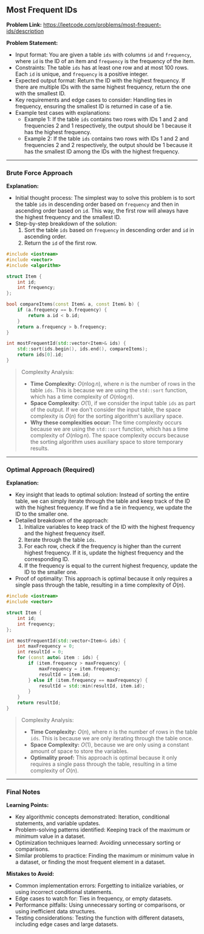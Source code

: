 ## Most Frequent IDs
**Problem Link:** https://leetcode.com/problems/most-frequent-ids/description

**Problem Statement:**
- Input format: You are given a table `ids` with columns `id` and `frequency`, where `id` is the ID of an item and `frequency` is the frequency of the item.
- Constraints: The table `ids` has at least one row and at most 100 rows. Each `id` is unique, and `frequency` is a positive integer.
- Expected output format: Return the ID with the highest frequency. If there are multiple IDs with the same highest frequency, return the one with the smallest ID.
- Key requirements and edge cases to consider: Handling ties in frequency, ensuring the smallest ID is returned in case of a tie.
- Example test cases with explanations:
  - Example 1: If the table `ids` contains two rows with IDs 1 and 2 and frequencies 2 and 1 respectively, the output should be 1 because it has the highest frequency.
  - Example 2: If the table `ids` contains two rows with IDs 1 and 2 and frequencies 2 and 2 respectively, the output should be 1 because it has the smallest ID among the IDs with the highest frequency.

---

### Brute Force Approach

**Explanation:**
- Initial thought process: The simplest way to solve this problem is to sort the table `ids` in descending order based on `frequency` and then in ascending order based on `id`. This way, the first row will always have the highest frequency and the smallest ID.
- Step-by-step breakdown of the solution:
  1. Sort the table `ids` based on `frequency` in descending order and `id` in ascending order.
  2. Return the `id` of the first row.

```cpp
#include <iostream>
#include <vector>
#include <algorithm>

struct Item {
    int id;
    int frequency;
};

bool compareItems(const Item& a, const Item& b) {
    if (a.frequency == b.frequency) {
        return a.id < b.id;
    }
    return a.frequency > b.frequency;
}

int mostFrequentId(std::vector<Item>& ids) {
    std::sort(ids.begin(), ids.end(), compareItems);
    return ids[0].id;
}
```

> Complexity Analysis:
> - **Time Complexity:** $O(n \log n)$, where $n$ is the number of rows in the table `ids`. This is because we are using the `std::sort` function, which has a time complexity of $O(n \log n)$.
> - **Space Complexity:** $O(1)$, if we consider the input table `ids` as part of the output. If we don't consider the input table, the space complexity is $O(n)$ for the sorting algorithm's auxiliary space.
> - **Why these complexities occur:** The time complexity occurs because we are using the `std::sort` function, which has a time complexity of $O(n \log n)$. The space complexity occurs because the sorting algorithm uses auxiliary space to store temporary results.

---

### Optimal Approach (Required)

**Explanation:**
- Key insight that leads to optimal solution: Instead of sorting the entire table, we can simply iterate through the table and keep track of the ID with the highest frequency. If we find a tie in frequency, we update the ID to the smaller one.
- Detailed breakdown of the approach:
  1. Initialize variables to keep track of the ID with the highest frequency and the highest frequency itself.
  2. Iterate through the table `ids`.
  3. For each row, check if the frequency is higher than the current highest frequency. If it is, update the highest frequency and the corresponding ID.
  4. If the frequency is equal to the current highest frequency, update the ID to the smaller one.
- Proof of optimality: This approach is optimal because it only requires a single pass through the table, resulting in a time complexity of $O(n)$.

```cpp
#include <iostream>
#include <vector>

struct Item {
    int id;
    int frequency;
};

int mostFrequentId(std::vector<Item>& ids) {
    int maxFrequency = 0;
    int resultId = 0;
    for (const auto& item : ids) {
        if (item.frequency > maxFrequency) {
            maxFrequency = item.frequency;
            resultId = item.id;
        } else if (item.frequency == maxFrequency) {
            resultId = std::min(resultId, item.id);
        }
    }
    return resultId;
}
```

> Complexity Analysis:
> - **Time Complexity:** $O(n)$, where $n$ is the number of rows in the table `ids`. This is because we are only iterating through the table once.
> - **Space Complexity:** $O(1)$, because we are only using a constant amount of space to store the variables.
> - **Optimality proof:** This approach is optimal because it only requires a single pass through the table, resulting in a time complexity of $O(n)$.

---

### Final Notes

**Learning Points:**
- Key algorithmic concepts demonstrated: Iteration, conditional statements, and variable updates.
- Problem-solving patterns identified: Keeping track of the maximum or minimum value in a dataset.
- Optimization techniques learned: Avoiding unnecessary sorting or comparisons.
- Similar problems to practice: Finding the maximum or minimum value in a dataset, or finding the most frequent element in a dataset.

**Mistakes to Avoid:**
- Common implementation errors: Forgetting to initialize variables, or using incorrect conditional statements.
- Edge cases to watch for: Ties in frequency, or empty datasets.
- Performance pitfalls: Using unnecessary sorting or comparisons, or using inefficient data structures.
- Testing considerations: Testing the function with different datasets, including edge cases and large datasets.